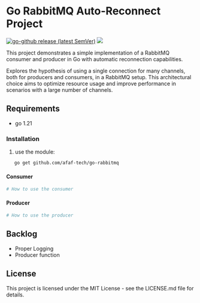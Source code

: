 # Go RabbitMQ Auto-Reconnect Project

[![go-github release (latest SemVer)](https://img.shields.io/github/v/release/afaf-tech/go-rabbitmq?sort=semver)](https://github.com/afaf-tech/go-rabbitmq/releases)
[![](https://godoc.org/github.com/afaf-tech/go-rabbitmq?status.svg)](https://godoc.org/github.com/afaf-tech/go-rabbitmq)

This project demonstrates a simple implementation of a RabbitMQ consumer and producer in Go with automatic reconnection capabilities.

Explores the hypothesis of using a single connection for many channels, both for producers and consumers, in a RabbitMQ setup. This architectural choice aims to optimize resource usage and improve performance in scenarios with a large number of channels.


## Requirements
- go 1.21

### Installation

1. use the module:
```bash
   go get github.com/afaf-tech/go-rabbitmq 
```
#### Consumer 
```bash
# How to use the consumer
```


#### Producer
```bash
# How to use the producer
```


## Backlog
- Proper Logging
- Producer function


## License
This project is licensed under the MIT License - see the LICENSE.md file for details.
